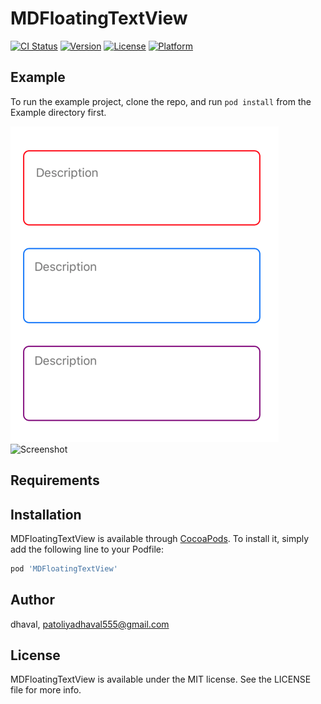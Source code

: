 # MDFloatingTextView

[![CI Status](https://img.shields.io/travis/dhaval/MDFloatingTextView.svg?style=flat)](https://travis-ci.org/dhaval/MDFloatingTextView)
[![Version](https://img.shields.io/cocoapods/v/MDFloatingTextView.svg?style=flat)](https://cocoapods.org/pods/MDFloatingTextView)
[![License](https://img.shields.io/cocoapods/l/MDFloatingTextView.svg?style=flat)](https://cocoapods.org/pods/MDFloatingTextView)
[![Platform](https://img.shields.io/cocoapods/p/MDFloatingTextView.svg?style=flat)](https://cocoapods.org/pods/MDFloatingTextView)

## Example

To run the example project, clone the repo, and run `pod install` from the Example directory first.

![Screenshot](https://github.com/dhavalp95/MDFloatingTextView/blob/master/Example/MDFloatingTextView/Images.xcassets/demo1.imageset/demo1.png)
![Screenshot](https://github.com/dhavalp95/MDFloatingTextView/blob/master/Example/MDFloatingTextView/Images.xcassets/demo1.imageset/demo2.png)


## Requirements

## Installation

MDFloatingTextView is available through [CocoaPods](https://cocoapods.org). To install
it, simply add the following line to your Podfile:

```ruby
pod 'MDFloatingTextView'
```

## Author

dhaval, patoliyadhaval555@gmail.com

## License

MDFloatingTextView is available under the MIT license. See the LICENSE file for more info.
